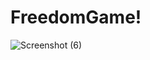 # FreedomGame!
![Screenshot (6)](https://user-images.githubusercontent.com/32670928/136110511-c1e0b763-c8f3-4257-88be-68aceed5b740.png)


